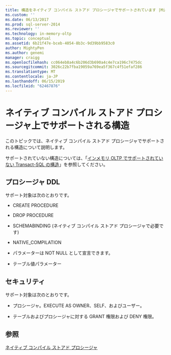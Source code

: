 ```yaml
---
title: 構造をネイティブ コンパイル ストアド プロシージャでサポートされています |Microsoft Docs
ms.custom: ''
ms.date: 06/13/2017
ms.prod: sql-server-2014
ms.reviewer: ''
ms.technology: in-memory-oltp
ms.topic: conceptual
ms.assetid: 6b21f47e-bceb-4054-8b3c-9d39bb9583c0
author: MightyPen
ms.author: genemi
manager: craigg
ms.openlocfilehash: cc064eb8a4c6b206d3b690a4c4e7ca196c7475dc
ms.sourcegitcommit: 3026c22b7fba19059a769ea5f367c4f51efaf286
ms.translationtype: MT
ms.contentlocale: ja-JP
ms.lasthandoff: 06/15/2019
ms.locfileid: "62467876"
---
```

# <a name="supported-constructs-on-natively-compiled-stored-procedures"></a>ネイティブ コンパイル ストアド プロシージャ上でサポートされる構造
  このトピックでは、ネイティブ コンパイル ストアド プロシージャでサポートされる構造について説明します。  
  
 サポートされていない構造については、「[インメモリ OLTP でサポートされていない Transact-SQL の構造](transact-sql-constructs-not-supported-by-in-memory-oltp.md)」を参照してください。  
  
## <a name="procedure-ddl"></a>プロシージャ DDL  
 サポート対象は次のとおりです。  
  
-   CREATE PROCEDURE  
  
-   DROP PROCEDURE  
  
-   SCHEMABINDING (ネイティブ コンパイル ストアド プロシージャで必要です)  
  
-   NATIVE_COMPILATION  
  
-   パラメーターは NOT NULL として宣言できます。  
  
-   テーブル値パラメーター  
  
## <a name="security"></a>セキュリティ  
 サポート対象は次のとおりです。  
  
-   プロシージャ。EXECUTE AS OWNER、SELF、およびユーザー。  
  
-   テーブルおよびプロシージャに対する GRANT 権限および DENY 権限。  
  
## <a name="see-also"></a>参照  
 [ネイティブ コンパイル ストアド プロシージャ](natively-compiled-stored-procedures.md)  
  
  
